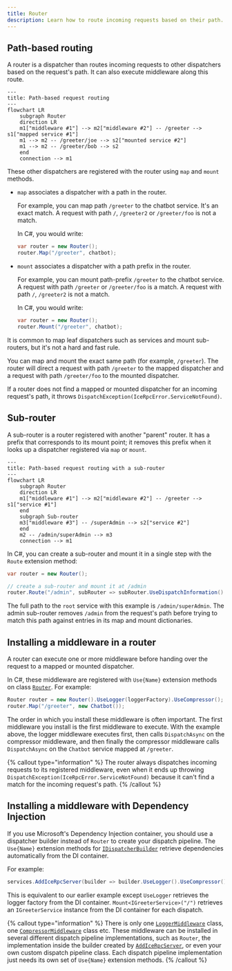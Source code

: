 ```yaml
---
title: Router
description: Learn how to route incoming requests based on their path.
---
```


## Path-based routing

A router is a dispatcher than routes incoming requests to other dispatchers based on the request's path. It can also
execute middleware along this route.

```mermaid
---
title: Path-based request routing
---
flowchart LR
    subgraph Router
    direction LR
    m1["middleware #1"] --> m2["middleware #2"] -- /greeter --> s1["mapped service #1"]
    m1 --> m2 -- /greeter/joe --> s2["mounted service #2"]
    m1 --> m2 -- /greeter/bob --> s2
    end
    connection --> m1
```

These other dispatchers are registered with the router using `map` and `mount` methods.

- `map` associates a dispatcher with a path in the router.

    For example, you can map path `/greeter` to the chatbot service. It's an exact match. A request with path `/`,
    `/greeter2` or `/greeter/foo` is not a match.

    In C#, you would write:

    ```csharp
    var router = new Router();
    router.Map("/greeter", chatbot);
    ```

- `mount` associates a dispatcher with a path prefix in the router.

    For example, you can mount path-prefix `/greeter` to the chatbot service. A request with path `/greeter` or
    `/greeter/foo` is a match. A request with path `/`, `/greeter2` is not a match.

    In C#, you would write:

    ```csharp
    var router = new Router();
    router.Mount("/greeter", chatbot);
    ```

It is common to map leaf dispatchers such as services and mount sub-routers, but it's not a hard and fast rule.

You can map and mount the exact same path (for example, `/greeter`). The router will direct a request with path
`/greeter` to the mapped dispatcher and a request with path `/greeter/foo` to the mounted dispatcher.

If a router does not find a mapped or mounted dispatcher for an incoming request's path, it throws
`DispatchException(IceRpcError.ServiceNotFound)`.

## Sub-router

A sub-router is a router registered with another "parent" router. It has a prefix that corresponds to its mount point;
it removes this prefix when it looks up a dispatcher registered via `map` or `mount`.

```mermaid
---
title: Path-based request routing with a sub-router
---
flowchart LR
    subgraph Router
    direction LR
    m1["middleware #1"] --> m2["middleware #2"] -- /greeter --> s1["service #1"]
    end
    subgraph Sub-router
    m3["middleware #3"] -- /superAdmin --> s2["service #2"]
    end
    m2 -- /admin/superAdmin --> m3
    connection --> m1
```

In C#, you can create a sub-router and mount it in a single step with the `Route` extension method:

```csharp
var router = new Router();

// create a sub-router and mount it at /admin
router.Route("/admin", subRouter => subRouter.UseDispatchInformation().Map("/superAdmin", root));
```

The full path to the `root` service with this example is `/admin/superAdmin`. The admin sub-router removes `/admin`
from the request's path before trying to match this path against entries in its map and mount dictionaries.

## Installing a middleware in a router

A router can execute one or more middleware before handing over the request to a mapped or mounted dispatcher.

In C#, these middleware are registered with `Use{Name}` extension methods on class [`Router`][csharp-router]. For
example:

```csharp
Router router = new Router().UseLogger(loggerFactory).UseCompressor();
router.Map("/greeter", new Chatbot());
```

The order in which you install these middleware is often important. The first middleware you install is the first
middleware to execute. With the example above, the logger middleware executes first, then calls `DispatchAsync` on the
compressor middleware, and then finally the compressor middleware calls `DispatchAsync` on the `Chatbot` service mapped
at `/greeter`.

{% callout type="information" %}
The router always dispatches incoming requests to its registered middleware, even when it ends up throwing
`DispatchException(IceRpcError.ServiceNotFound)` because it can't find a match for the incoming request's path.
{% /callout %}

## Installing a middleware with Dependency Injection

If you use Microsoft's Dependency Injection container, you should use a dispatcher builder instead of `Router` to
create your dispatch pipeline. The `Use{Name}` extension methods for [`IDispatcherBuilder`][dispatcher-builder] retrieve
dependencies automatically from the DI container.

For example:

```csharp
services.AddIceRpcServer(builder => builder.UseLogger().UseCompressor().Mount<IGreeterService>("/"));
```

This is equivalent to our earlier example except `UseLogger` retrieves the logger factory from the DI container.
`Mount<IGreeterService>("/")` retrieves an `IGreeterService` instance from the DI container for each dispatch.

{% callout type="information" %}
There is only one [`LoggerMiddleware`][logger-middleware] class, one [`CompressorMiddleware`][compressor-middleware]
class etc. These middleware can be installed in several different dispatch pipeline implementations, such as `Router`,
the implementation inside the builder created by [`AddIceRpcServer`][add-icerpc-server], or even your own custom
dispatch pipeline class. Each dispatch pipeline implementation just needs its own set of `Use{Name}` extension methods.
{% /callout %}

[add-icerpc-server]: csharp:IceRpc.Extensions.DependencyInjection.ServerServiceCollectionExtensions
[compressor-middleware]: csharp:IceRpc.Compressor.CompressorMiddleware
[csharp-router]: csharp:IceRpc.Router
[dispatcher-builder]: csharp:IceRpc.Extensions.DependencyInjection.IDispatcherBuilder
[logger-middleware]: csharp:IceRpc.Logger.LoggerMiddleware
